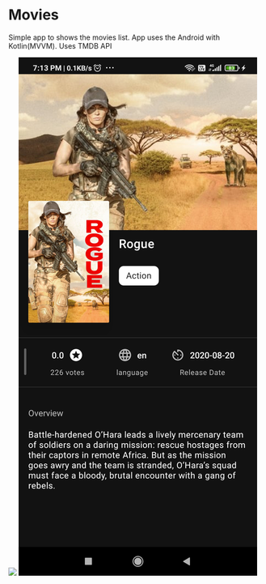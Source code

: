 # **Movies**
Simple app to shows the movies list. App uses the Android with Kotlin(MVVM). Uses TMDB API



![](screens/movie_list.png)
![](screens/movie_details.png)